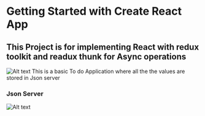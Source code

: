 # Getting Started with Create React App

## This Project is for implementing React with redux toolkit and readux thunk for Async operations

![Alt text](../../../Tasks.PNG)
This is a basic To do Application where all the the values are stored in Json server

### Json Server

![Alt text](../../../json.PNG)
